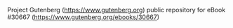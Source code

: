 Project Gutenberg (https://www.gutenberg.org) public repository for eBook #30667 (https://www.gutenberg.org/ebooks/30667)

